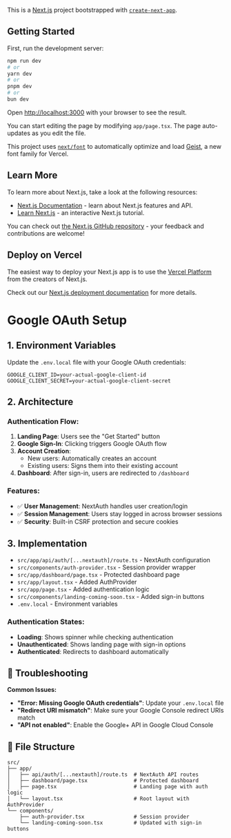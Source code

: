 This is a [Next.js](https://nextjs.org) project bootstrapped with [`create-next-app`](https://nextjs.org/docs/app/api-reference/cli/create-next-app).

## Getting Started

First, run the development server:

```bash
npm run dev
# or
yarn dev
# or
pnpm dev
# or
bun dev
```

Open [http://localhost:3000](http://localhost:3000) with your browser to see the result.

You can start editing the page by modifying `app/page.tsx`. The page auto-updates as you edit the file.

This project uses [`next/font`](https://nextjs.org/docs/app/building-your-application/optimizing/fonts) to automatically optimize and load [Geist](https://vercel.com/font), a new font family for Vercel.

## Learn More

To learn more about Next.js, take a look at the following resources:

- [Next.js Documentation](https://nextjs.org/docs) - learn about Next.js features and API.
- [Learn Next.js](https://nextjs.org/learn) - an interactive Next.js tutorial.

You can check out [the Next.js GitHub repository](https://github.com/vercel/next.js) - your feedback and contributions are welcome!

## Deploy on Vercel

The easiest way to deploy your Next.js app is to use the [Vercel Platform](https://vercel.com/new?utm_medium=default-template&filter=next.js&utm_source=create-next-app&utm_campaign=create-next-app-readme) from the creators of Next.js.

Check out our [Next.js deployment documentation](https://nextjs.org/docs/app/building-your-application/deploying) for more details.

# Google OAuth Setup

## 1. Environment Variables

Update the `.env.local` file with your Google OAuth credentials:

```env
GOOGLE_CLIENT_ID=your-actual-google-client-id
GOOGLE_CLIENT_SECRET=your-actual-google-client-secret
```

## 2. Architecture

### Authentication Flow:
1. **Landing Page**: Users see the "Get Started" button
2. **Google Sign-In**: Clicking triggers Google OAuth flow
3. **Account Creation**: 
   - New users: Automatically creates an account
   - Existing users: Signs them into their existing account
4. **Dashboard**: After sign-in, users are redirected to `/dashboard`

### Features:
- ✅ **User Management**: NextAuth handles user creation/login
- ✅ **Session Management**: Users stay logged in across browser sessions
- ✅ **Security**: Built-in CSRF protection and secure cookies

## 3. Implementation
- `src/app/api/auth/[...nextauth]/route.ts` - NextAuth configuration
- `src/components/auth-provider.tsx` - Session provider wrapper
- `src/app/dashboard/page.tsx` - Protected dashboard page
- `src/app/layout.tsx` - Added AuthProvider
- `src/app/page.tsx` - Added authentication logic
- `src/components/landing-coming-soon.tsx` - Added sign-in buttons
- `.env.local` - Environment variables

### Authentication States:
- **Loading**: Shows spinner while checking authentication
- **Unauthenticated**: Shows landing page with sign-in options
- **Authenticated**: Redirects to dashboard automatically

## 🔧 Troubleshooting

**Common Issues:**
- **"Error: Missing Google OAuth credentials"**: Update your `.env.local` file
- **"Redirect URI mismatch"**: Make sure your Google Console redirect URIs match
- **"API not enabled"**: Enable the Google+ API in Google Cloud Console

## 📁 File Structure

```
src/
├── app/
│   ├── api/auth/[...nextauth]/route.ts  # NextAuth API routes
│   ├── dashboard/page.tsx               # Protected dashboard
│   ├── page.tsx                         # Landing page with auth logic
│   └── layout.tsx                       # Root layout with AuthProvider
└── components/
    ├── auth-provider.tsx                # Session provider
    └── landing-coming-soon.tsx          # Updated with sign-in buttons
```
